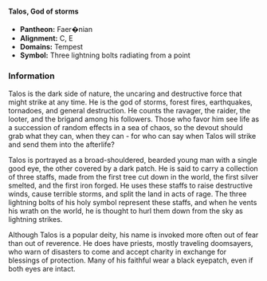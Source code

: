#### Talos, God of storms
- **Pantheon:** Faer�nian
- **Alignment:** C, E
- **Domains:** Tempest
- **Symbol:** Three lightning bolts radiating from a point
### Information

Talos is the dark side of nature, the uncaring and destructive force that might strike at any time. He is the god of storms, forest fires, earthquakes, tornadoes, and general destruction. He counts the ravager, the raider, the looter, and the brigand among his followers. Those who favor him see life as a succession of random effects in a sea of chaos, so the devout should grab what they can, when they can - for who can say when Talos will strike and send them into the afterlife?

Talos is portrayed as a broad-shouldered, bearded young man with a single good eye, the other covered by a dark patch. He is said to carry a collection of three staffs, made from the first tree cut down in the world, the first silver smelted, and the first iron forged. He uses these staffs to raise destructive winds, cause terrible storms, and split the land in acts of rage. The three lightning bolts of his holy symbol represent these staffs, and when he vents his wrath on the world, he is thought to hurl them down from the sky as lightning strikes.

Although Talos is a popular deity, his name is invoked more often out of fear than out of reverence. He does have priests, mostly traveling doomsayers, who warn of disasters to come and accept charity in exchange for blessings of protection. Many of his faithful wear a black eyepatch, even if both eyes are intact.